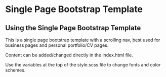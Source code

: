 # Single Page Bootstrap Template

## Using the Single Page Bootstrap Template

This is a single page bootstrap template with a scrolling nav, best used for business pages and personal portfolio/CV pages.

Content can be added/changed directly in the index.html file.

Use the variables at the top of the style.scss file to change fonts and color schemes.